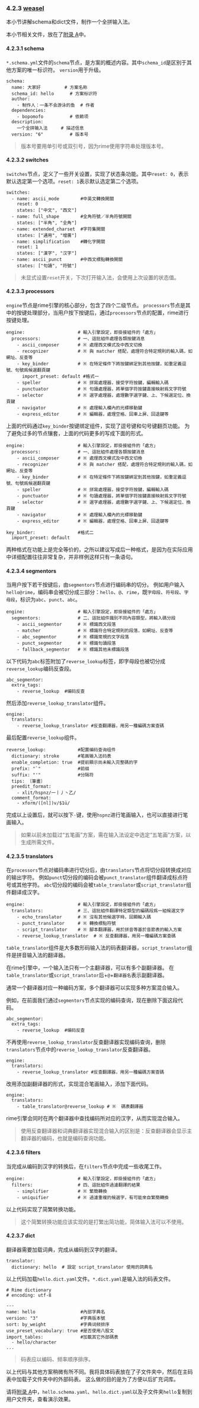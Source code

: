 ### 4.2.3 [weasel](https://github.com/ChineseInputMethod/weasel/blob/master/doc/4.2%20customization/4.2.3%20weasel/schema.md)

本小节讲解schema和dict文件，制作一个全拼输入法。

本小节相关文件，放在了[附录 A](https://github.com/ChineseInputMethod/weasel/tree/master/doc/appendix/hello)中。

#### 4.2.3.1 schema

`*.schema.yml`文件的`schema`节点，是方案的概述内容。其中`schema_id`是区别于其他方案的唯一标识符。
`version`用于升级。

```
schema:
  name: 大家好			# 方案名称
  schema_id: hello		# 方案标识符
  author:
    - 制作人：一条不会游泳的鱼	# 作者
  dependencies:
    - bopomofo			# 依赖项
  description:
    一个全拼输入法		# 描述信息
  version: "6"			# 版本号
```

>版本号要用单引号或双引号，因为rime使用字符串处理版本号。

#### 4.2.3.2 switches

`switches`节点，定义了一些开关设置，实现了状态条功能。其中`reset: 0`，表示默认选定第一个选项。`reset: 1`表示默认选定第二个选项。

```
switches:
  - name: ascii_mode        #中英文轉換開關
    reset: 0
    states: ["中文", "西文"]
  - name: full_shape        #全角符號／半角符號開關
    states: ["半角", "全角"]
  - name: extended_charset  #字符集開關
    states: ["通用", "增廣"]
  - name: simplification    #轉化字開關
    reset: 1
    states: ["漢字", "汉字"]
  - name: ascii_punct       #中西文標點轉換開關
    states: ["句讀", "符號"]
```

>未显式设置`reset`开关，下次打开输入法，会使用上次设置的状态值。

#### 4.2.3.3 processors

`engine`节点是rime引擎的核心部分，包含了四个二级节点。
`processors`节点是其中的按键处理部分，当用户按下按键后，通过`processors`节点的配置，rime进行按键处理。

```
engine:                    # 輸入引擎設定，即掛接組件的「處方」
  processors:              # 一、這批組件處理各類按鍵消息
    - ascii_composer       # ※ 處理西文模式及中西文切換
    - recognizer           # ※ 與 matcher 搭配，處理符合特定規則的輸入碼，如網址、反查等
    - key_binder           # ※ 在特定條件下將按鍵綁定到其他按鍵，如重定義逗號、句號爲候選翻頁鍵
      import_preset: default #格式一
    - speller              # ※ 拼寫處理器，接受字符按鍵，編輯輸入碼
    - punctuator           # ※ 句讀處理器，將單個字符按鍵直接映射爲文字符號
    - selector             # ※ 選字處理器，處理數字選字鍵、上、下候選定位、換頁鍵
    - navigator            # ※ 處理輸入欄內的光標移動鍵
    - express_editor       # ※ 編輯器，處理空格、回車上屏、回退鍵等
```

上面的代码通过`key_binder`按键绑定组件，实现了逗号键和句号键翻页功能。
为了避免过多的节点镶套，上面的代码更多的写成下面的形式。

```
engine:                    # 輸入引擎設定，即掛接組件的「處方」
  processors:              # 一、這批組件處理各類按鍵消息
    - ascii_composer       # ※ 處理西文模式及中西文切換
    - recognizer           # ※ 與 matcher 搭配，處理符合特定規則的輸入碼，如網址、反查等
    - key_binder           # ※ 在特定條件下將按鍵綁定到其他按鍵，如重定義逗號、句號爲候選翻頁鍵
    - speller              # ※ 拼寫處理器，接受字符按鍵，編輯輸入碼
    - punctuator           # ※ 句讀處理器，將單個字符按鍵直接映射爲文字符號
    - selector             # ※ 選字處理器，處理數字選字鍵、上、下候選定位、換頁鍵
    - navigator            # ※ 處理輸入欄內的光標移動鍵
    - express_editor       # ※ 編輯器，處理空格、回車上屏、回退鍵等

key_binder:                #格式二
  import_preset: default
```

两种格式在功能上是完全等价的，之所以建议写成后一种格式，是因为在实际应用中详细配置往往非常复杂，并非样例这样只有一条语句。

#### 4.2.3.4 segmentors

当用户按下若干按键后，由`segmentors`节点进行编码串的切分。
例如用户输入`hello@rime`，编码串会被切分成三部分：`hello`、`@`、`rime`，既`字母段`、`符号段`、`字母段`，标识为`abc`、`punct`、`abc`。

```
engine:                    # 輸入引擎設定，即掛接組件的「處方」
  segmentors:              # 二、這批組件識別不同內容類型，將輸入碼分段
    - ascii_segmentor      # ※ 標識西文段落
    - matcher              # ※ 標識符合特定規則的段落，如網址、反查等
    - abc_segmentor        # ※ 標識常規的文字段落
    - punct_segmentor      # ※ 標識句讀段落
    - fallback_segmentor   # ※ 標識其他未標識段落
```

以下代码为`abc`标签附加了`reverse_lookup`标签，即字母段也被切分成`reverse_lookup`编码反查段。

```
abc_segmentor:
  extra_tags:
    - reverse_lookup  #编码反查
```

然后添加`reverse_lookup_translator`组件。

```
engine:
  translators:
    - reverse_lookup_translator #反查翻譯器，用另一種編碼方案查碼
```

最后配置`reverse_lookup`组件。

```
reverse_lookup:            #配置编码查询组件
  dictionary: stroke       #笔画输入法码表
  enable_completion: true  #提前顯示尚未輸入完整碼的字
  prefix: "`"              #前缀
  suffix: "'"              #分隔符
  tips: 〔筆畫〕
  preedit_format:
    - xlit/hspnz/一丨丿丶乙/
  comment_format:
    - xform/([nl])v/$1ü/
```

完成以上设置后，就可以按下`·`键，使用`hspnz`进行笔画输入，也可以直接进行笔画输入。

>如果以前未加载过“五笔画”方案，需在输入法设定中选定“五笔画”方案，以生成所需文件。

#### 4.2.3.5 translators

在`processors`节点对编码串进行切分后，由`translators`节点将切分段转换成对应的输出字符。
例如`punct`切分段的编码会被`punct_translator`组件翻译成标点符号或其他字符。
`abc`切分段的编码会被`table_translator`或`script_translator`组件翻译成汉字。

```
engine:                    # 輸入引擎設定，即掛接組件的「處方」
  translators:             # 三、這批組件翻譯特定類型的編碼段爲一組候選文字
    - echo_translator      # ※ 沒有其他候選字時，回顯輸入碼
    - punct_translator     # ※ 轉換標點符號
    - script_translator    # ※ 腳本翻譯器，用於拼音等基於音節表的輸入方案
    - reverse_lookup_translator  # ※ 反查翻譯器，用另一種編碼方案查碼
```

`table_translator`组件是大多数形码输入法的码表翻译器，`script_translator`组件是拼音输入法的翻译器。

在rime引擎中，一个输入法只有一个主翻译器，可以有多个副翻译器。
在`table_translator`或`script_translator`后+`@`+`翻译器名`表示副翻译器。

通常一个翻译器对应一种编码方案，多个翻译器可以实现多种方案混合输入。

例如，在前面我们通过`segmentors`节点实现的编码查询，现在删除下面这段代码。

```
abc_segmentor:
  extra_tags:
    - reverse_lookup  #编码反查
```

不再使用`reverse_lookup_translator`反查翻译器实现编码查询，删除`translators`节点中的`reverse_lookup_translator`反查翻译器。

```
engine:
  translators:
    - reverse_lookup_translator #反查翻譯器，用另一種編碼方案查碼
```

改用添加副翻译器的形式，实现混合笔画输入，添加下面代码。

```
engine:
  translators:
    - table_translator@reverse_lookup # ※  碼表翻譯器
```

rime引擎会同时在两个翻译器中查找编码所对应的汉字，从而实现混合输入。

>使用反查翻译器和词典翻译器实现混合输入的区别是：反查翻译器会显示主翻译器的编码，也就是编码查询功能。

#### 4.2.3.6 filters

当完成从编码到汉字的转换后，在`filters`节点中完成一些收尾工作。

```
engine:                    # 輸入引擎設定，即掛接組件的「處方」
  filters:                 # 四、這批組件過濾翻譯的結果
    - simplifier           # ※ 繁簡轉換
    - uniquifier           # ※ 過濾重複的候選字，有可能來自繁簡轉換
```

以上代码实现了简繁转换功能。

>这个简繁转换功能应该实现的是打繁出简功能，简体输入法可以不使用。

#### 4.2.3.7 dict

翻译器需要加载词典，完成从编码到汉字的翻译。

```
translator:
  dictionary: hello  # 設定 script_translator 使用的詞典名
```

以上代码加载`hello.dict.yaml`文件。`*.dict.yaml`是输入法的码表文件。

```
# Rime dictionary
# encoding: utf-8

---
name: hello                 #內部字典名
version: "3"                #字典版本號
sort: by_weight             #字典词频排序
use_preset_vocabulary: true #是否使用八股文
import_tables:              #加載其它外部碼表
  - hello/character
...
```

>码表应以编码、频率顺序排序。

以上代码与其他方案稍微有所不同。我将具体码表放在了子文件夹中，然后在主码表中加载子文件夹中的外部码表。
这么做的目的是为了方便以后扩充词库。

请将[附录 A](https://github.com/ChineseInputMethod/weasel/tree/master/doc/appendix/hello)中，`hello.schema.yaml`、`hello.dict.yaml`以及子文件夹`hello`复制到用户文件夹，查看演示效果。
